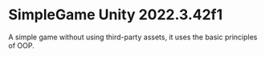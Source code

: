 # SimpleGame Unity 2022.3.42f1

A simple game without using third-party assets, it uses the basic principles of OOP.
